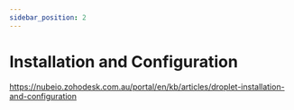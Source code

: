 ```yaml
---
sidebar_position: 2
---
```



# Installation and Configuration


https://nubeio.zohodesk.com.au/portal/en/kb/articles/droplet-installation-and-configuration


